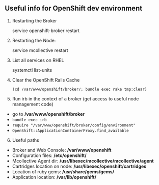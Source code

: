 ## Useful info for OpenShift dev environment ##

1. Restarting the Broker

    service openshift-broker restart
2. Restarting the Node:

    service mcollective restart
3. List all services on RHEL

    systemctl list-units
4. Clear the OpenShift Rails Cache

	`(cd /var/www/openshift/broker/; bundle exec rake tmp:clear)`

5. Run irb in the context of a broker (get access to useful node management code)
 - go to **/var/www/openshift/broker**
 - `bundle exec irb`
 - `require "/var/www/openshift/broker/config/environment"`
 - `OpenShift::ApplicationContainerProxy.find_available`
6. Useful paths
 - Broker and Web Console: **/var/www/openshift**
 - Configuration files: **/etc/openshift/**
 - Mcollective Agent dir: **/usr/libexec/mcollective/mcollective/agent**
 - Cartridges location on node: **/usr/libexec/openshift/cartridges**
 - Location of ruby gems: **/usr/share/gems/gems/**
 - Application location: **/var/lib/openshift/**